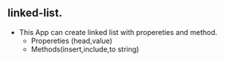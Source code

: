 ## linked-list.
* This App can create linked list with propereties and method.
   - Propereties (head,value)
   - Methods(insert,include,to string)